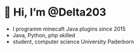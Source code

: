# 👋 Hi, I’m @Delta203
- I programm minecaft Java plugins since 2015
- Java, Python, php skilled
- student, computer science University Paderborn
<!---
Delta203/Delta203 is a ✨ special ✨ repository because its `README.md` (this file) appears on your GitHub profile.
You can click the Preview link to take a look at your changes.
--->
